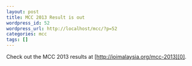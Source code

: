 ```yaml
---
layout: post
title: MCC 2013 Result is out
wordpress_id: 52
wordpress_url: http://localhost/mcc/?p=52
categories: mcc
tags: []
---
```

Check out the MCC 2013 results at [http://ioimalaysia.org/mcc-2013][0].

[0]: /mcc-2013

